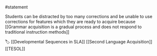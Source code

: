 #statement 

Students can be distracted by too many corrections and be unable to use corrections for features which they are ready to acquire because [[Grammar acquisition is a gradual process and does not respond to traditional instruction methods]]

🏷 [[Developmental Sequences in SLA]] [[Second Language Acquisition]] [[TESOL]]